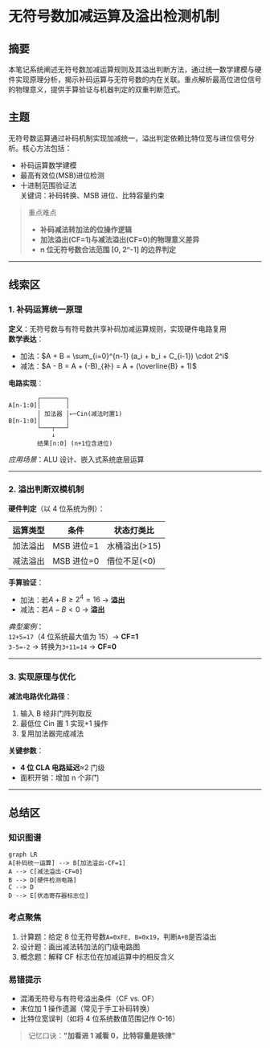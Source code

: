 # 无符号数加减运算及溢出检测机制

## 摘要

本笔记系统阐述无符号数加减运算规则及其溢出判断方法，通过统一数学建模与硬件实现原理分析，揭示补码运算与无符号数的内在关联。重点解析最高位进位信号的物理意义，提供手算验证与机器判定的双重判断范式。

## 主题

无符号数运算通过补码机制实现加减统一，溢出判定依赖比特位宽与进位信号分析。核心方法包括：

- 补码运算数学建模
- 最高有效位(MSB)进位检测
- 十进制范围验证法  
  关键词：补码转换、MSB 进位、比特容量约束

> 重点难点
>
> - **补码减法转加法的位操作逻辑**
> - **加法溢出(CF=1)与减法溢出(CF=0)的物理意义差异**
> - **n 位无符号数合法范围 [0, 2ⁿ-1] 的边界判定**

---

## 线索区

### 1. 补码运算统一原理

**定义**：无符号数与有符号数共享补码加减运算规则，实现硬件电路复用  
**数学表达**：

- 加法：$A + B = \sum_{i=0}^{n-1} (a_i + b_i + C_{i-1}) \cdot 2^i$
- 减法：$A - B = A + (-B)_{补} = A + (\overline{B} + 1)$

**电路实现**：

```plaintext
        ┌───────┐
A[n-1:0]│       │
        │ 加法器 │←─Cin(减法时置1)
B[n-1:0]│       │
        └───┬───┘
            ↓
        结果[n:0] (n+1位含进位)
```

_应用场景_：ALU 设计、嵌入式系统底层运算

---

### 2. 溢出判断双模机制

**硬件判定**（以 4 位系统为例）：  

| 运算类型 | 条件 | 状态灯类比 |
|----------|-----------------|--------------------|
| 加法溢出 | MSB 进位=1 | 水桶溢出(>15) |
| 减法溢出 | MSB 进位=0 | 借位不足(<0) |

**手算验证**：

- 加法：若$A+B ≥ 2^4=16$ → **溢出**
- 减法：若$A-B < 0$ → **溢出**

_典型案例_：  
`12+5=17`（4 位系统最大值为 15）→ **CF=1**  
`3-5=-2` → 转换为`3+11=14` → **CF=0**

---

### 3. 实现原理与优化

**减法电路优化路径**：

1. 输入 B 经非门阵列取反
2. 最低位 Cin 置 1 实现+1 操作
3. 复用加法器完成减法

**关键参数**：

- **4 位 CLA 电路延迟**≈2 门级
- 面积开销：增加 n 个非门

---

## 总结区

### 知识图谱

```mermaid
graph LR
A[补码统一运算] --> B[加法溢出-CF=1]
A --> C[减法溢出-CF=0]
B --> D[硬件检测电路]
C --> D
D --> E[状态寄存器标志位]
```

### 考点聚焦

1. 计算题：给定 8 位无符号数`A=0xFE, B=0x19`，判断`A+B`是否溢出
2. 设计题：画出减法转加法的门级电路图
3. 概念题：解释 CF 标志位在加减运算中的相反含义

### 易错提示

- 混淆无符号与有符号溢出条件（CF vs. OF）
- 末位加 1 操作遗漏（常见于手工补码转换）
- 比特位宽误判（如将 4 位系统数值范围记作 0-16）

> 记忆口诀：**"加看进 1 减看 0，比特容量是铁律"**
